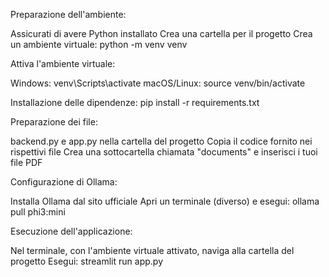 Preparazione dell'ambiente:

Assicurati di avere Python installato
Crea una cartella per il progetto
Crea un ambiente virtuale:
python -m venv venv

Attiva l'ambiente virtuale:

Windows: venv\Scripts\activate
macOS/Linux: source venv/bin/activate




Installazione delle dipendenze:
pip install -r requirements.txt

Preparazione dei file:

backend.py e app.py nella cartella del progetto
Copia il codice fornito nei rispettivi file
Crea una sottocartella chiamata "documents" e inserisci i tuoi file PDF


Configurazione di Ollama:

Installa Ollama dal sito ufficiale
Apri un terminale (diverso) e esegui:
ollama pull phi3:mini



Esecuzione dell'applicazione:

Nel terminale, con l'ambiente virtuale attivato, naviga alla cartella del progetto
Esegui:
streamlit run app.py
